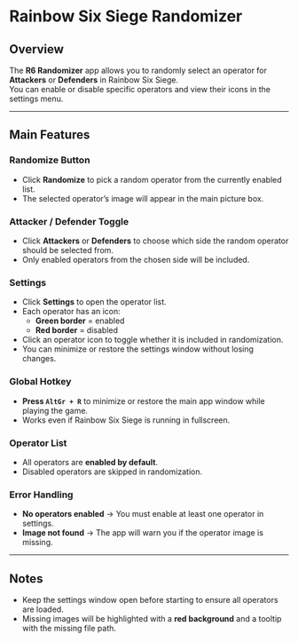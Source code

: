 # Rainbow Six Siege Randomizer

## Overview
The **R6 Randomizer** app allows you to randomly select an operator for **Attackers** or **Defenders** in Rainbow Six Siege.  
You can enable or disable specific operators and view their icons in the settings menu.

---

## Main Features

### Randomize Button
- Click **Randomize** to pick a random operator from the currently enabled list.
- The selected operator’s image will appear in the main picture box.

### Attacker / Defender Toggle
- Click **Attackers** or **Defenders** to choose which side the random operator should be selected from.
- Only enabled operators from the chosen side will be included.

### Settings
- Click **Settings** to open the operator list.
- Each operator has an icon:
  - **Green border** = enabled
  - **Red border** = disabled
- Click an operator icon to toggle whether it is included in randomization.
- You can minimize or restore the settings window without losing changes.

### Global Hotkey
- **Press `AltGr + R`** to minimize or restore the main app window while playing the game.
- Works even if Rainbow Six Siege is running in fullscreen.

### Operator List
- All operators are **enabled by default**.
- Disabled operators are skipped in randomization.

### Error Handling
- **No operators enabled** → You must enable at least one operator in settings.
- **Image not found** → The app will warn you if the operator image is missing.

---

## Notes
- Keep the settings window open before starting to ensure all operators are loaded.
- Missing images will be highlighted with a **red background** and a tooltip with the missing file path.

